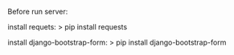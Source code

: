 Before run server:

install requets:
    > pip install requests

install django-bootstrap-form:
    > pip install django-bootstrap-form
